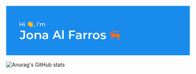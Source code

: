 ![Alt Text](banner.png)

![Anurag's GitHub stats](https://github-readme-stats.vercel.app/api?username=anuraghazra&show_icons=true&theme=radical)
